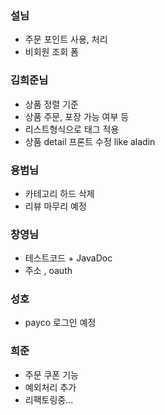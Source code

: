 ### 설님
- 주문 포인트 사용, 처리
- 비회원 조회 폼


### 김희준님
- 상품 정렬 기준
- 상품 주문, 포장 가능 여부 등
- 리스트형식으로 태그 적용
- 상품 detail 프론트 수정 like aladin

### 용범님
- 카테고리 하드 삭제
- 리뷰 마무리 예정

### 창영님
- 테스트코드 + JavaDoc
- 주소 , oauth

### 성호
- payco 로그인 예정

### 희준
- 주문 쿠폰 기능
- 예외처리 추가
- 리팩토링중...

